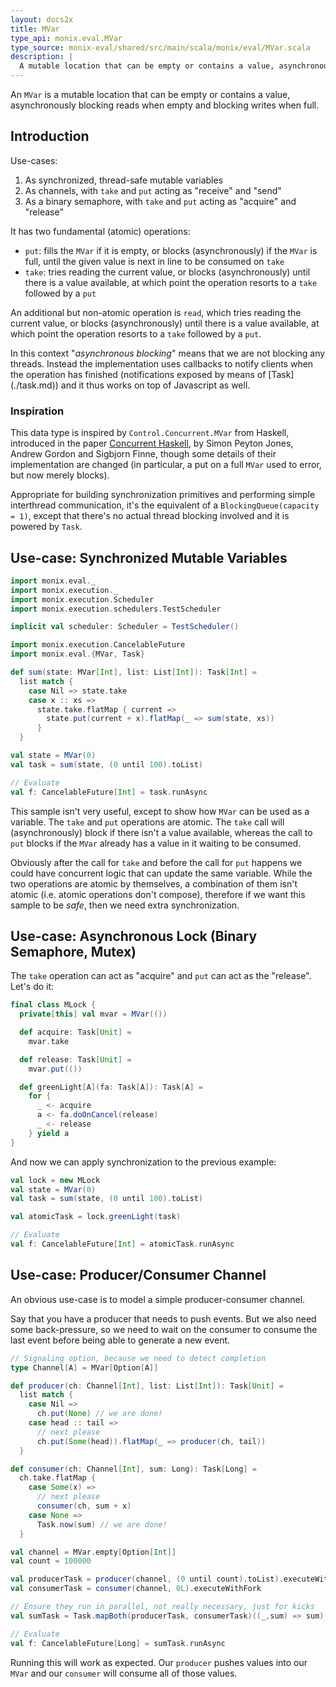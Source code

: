```yaml
---
layout: docs2x
title: MVar
type_api: monix.eval.MVar
type_source: monix-eval/shared/src/main/scala/monix/eval/MVar.scala
description: |
  A mutable location that can be empty or contains a value, asynchronously blocking reads when empty and blocking writes when full.
---
```


An `MVar` is a mutable location that can be empty or contains a value,
asynchronously blocking reads when empty and blocking writes when full.

## Introduction

Use-cases:

1. As synchronized, thread-safe mutable variables
2. As channels, with `take` and `put` acting as "receive" and "send"
3. As a binary semaphore, with `take` and `put` acting as "acquire" and "release"

It has two fundamental (atomic) operations:

- `put`: fills the `MVar` if it is empty, or blocks (asynchronously)
  if the `MVar` is full, until the given value is next in line to be
  consumed on `take`
- `take`: tries reading the current value, or blocks (asynchronously)
  until there is a value available, at which point the operation resorts
  to a `take` followed by a `put`

An additional but non-atomic operation is `read`, which tries reading the
current value, or blocks (asynchronously) until there is a value available,
at which point the operation resorts to a `take` followed by a `put`.

<p class="extra" markdown='1'>
In this context "<i>asynchronous blocking</i>" means that we are not blocking
any threads. Instead the implementation uses callbacks to notify clients
when the operation has finished (notifications exposed by means of [Task](./task.md))
and it thus works on top of Javascript as well.
</p>

### Inspiration

This data type is inspired by `Control.Concurrent.MVar` from Haskell, introduced in the paper
[Concurrent Haskell](http://research.microsoft.com/~simonpj/papers/concurrent-haskell.ps.gz),
by Simon Peyton Jones, Andrew Gordon and Sigbjorn Finne, though some details of
their implementation are changed (in particular, a put on a full `MVar` used
to error, but now merely blocks).

Appropriate for building synchronization primitives and  performing simple
interthread communication, it's the equivalent of a `BlockingQueue(capacity = 1)`,
except that there's no actual thread blocking involved and it is powered by `Task`.

## Use-case: Synchronized Mutable Variables

```scala mdoc:invisible
import monix.eval._
import monix.execution._
import monix.execution.Scheduler
import monix.execution.schedulers.TestScheduler

implicit val scheduler: Scheduler = TestScheduler()
```

```scala mdoc:silent:nest
import monix.execution.CancelableFuture
import monix.eval.{MVar, Task}

def sum(state: MVar[Int], list: List[Int]): Task[Int] =
  list match {
    case Nil => state.take
    case x :: xs =>
      state.take.flatMap { current =>
        state.put(current + x).flatMap(_ => sum(state, xs))
      }
  }

val state = MVar(0)
val task = sum(state, (0 until 100).toList)

// Evaluate
val f: CancelableFuture[Int] = task.runAsync
```

This sample isn't very useful, except to show how `MVar` can be used
as a variable. The `take` and `put` operations are atomic.
The `take` call will (asynchronously) block if there isn't a value
available, whereas the call to `put` blocks if the `MVar` already
has a value in it waiting to be consumed.

Obviously after the call for `take` and before the call for `put` happens
we could have concurrent logic that can update the same variable.
While the two operations are atomic by themselves, a combination of them
isn't atomic (i.e. atomic operations don't compose), therefore if we want
this sample to be *safe*, then we need extra synchronization.

## Use-case: Asynchronous Lock (Binary Semaphore, Mutex)

The `take` operation can act as "acquire" and `put` can act as the "release".
Let's do it:

```scala mdoc:silent:nest
final class MLock {
  private[this] val mvar = MVar(())

  def acquire: Task[Unit] =
    mvar.take

  def release: Task[Unit] =
    mvar.put(())

  def greenLight[A](fa: Task[A]): Task[A] =
    for {
      _ <- acquire
      a <- fa.doOnCancel(release)
      _ <- release
    } yield a
}
```

And now we can apply synchronization to the previous example:

```scala mdoc:silent:nest
val lock = new MLock
val state = MVar(0)
val task = sum(state, (0 until 100).toList)

val atomicTask = lock.greenLight(task)

// Evaluate
val f: CancelableFuture[Int] = atomicTask.runAsync
```

## Use-case: Producer/Consumer Channel

An obvious use-case is to model a simple producer-consumer channel.

Say that you have a producer that needs to push events.
But we also need some back-pressure, so we need to wait on the
consumer to consume the last event before being able to generate
a new event.

```scala mdoc:silent:nest
// Signaling option, because we need to detect completion
type Channel[A] = MVar[Option[A]]

def producer(ch: Channel[Int], list: List[Int]): Task[Unit] =
  list match {
    case Nil =>
      ch.put(None) // we are done!
    case head :: tail =>
      // next please
      ch.put(Some(head)).flatMap(_ => producer(ch, tail))
  }

def consumer(ch: Channel[Int], sum: Long): Task[Long] =
  ch.take.flatMap {
    case Some(x) =>
      // next please
      consumer(ch, sum + x)
    case None =>
      Task.now(sum) // we are done!
  }

val channel = MVar.empty[Option[Int]]
val count = 100000

val producerTask = producer(channel, (0 until count).toList).executeWithFork
val consumerTask = consumer(channel, 0L).executeWithFork

// Ensure they run in parallel, not really necessary, just for kicks
val sumTask = Task.mapBoth(producerTask, consumerTask)((_,sum) => sum)

// Evaluate
val f: CancelableFuture[Long] = sumTask.runAsync
```

Running this will work as expected. Our `producer` pushes values
into our `MVar` and our `consumer` will consume all of those values.
